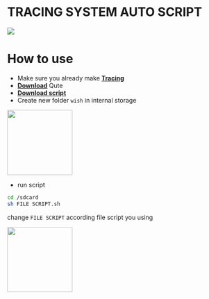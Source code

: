 # TRACING SYSTEM AUTO SCRIPT
<img src="https://telegra.ph/file/498ec8ad1ae9c78bc5c87.jpg"/>
</p>
<p align="center">

# How to use
- Make sure you already make [**Tracing**](https://gist.github.com/Mirai0009/074ab719abe7b6362c277b7d172149ab)
- [**Download**](https://play.google.com/store/apps/details?id=com.ddm.qute) Qute
- [**Download script**](https://github.com/Mirai0009/Tracing-system-auto-script/releases)
- Create new folder `wish` in internal storage
<img src="https://telegra.ph/file/af146e9f311873bc91107.jpg" width=150px>

- run script

```bash
cd /sdcard
sh FILE SCRIPT.sh
```
change `FILE SCRIPT` according file script you using 

<img src="https://telegra.ph/file/ec9072c0b2931eff3007c.gif" width=150px>
